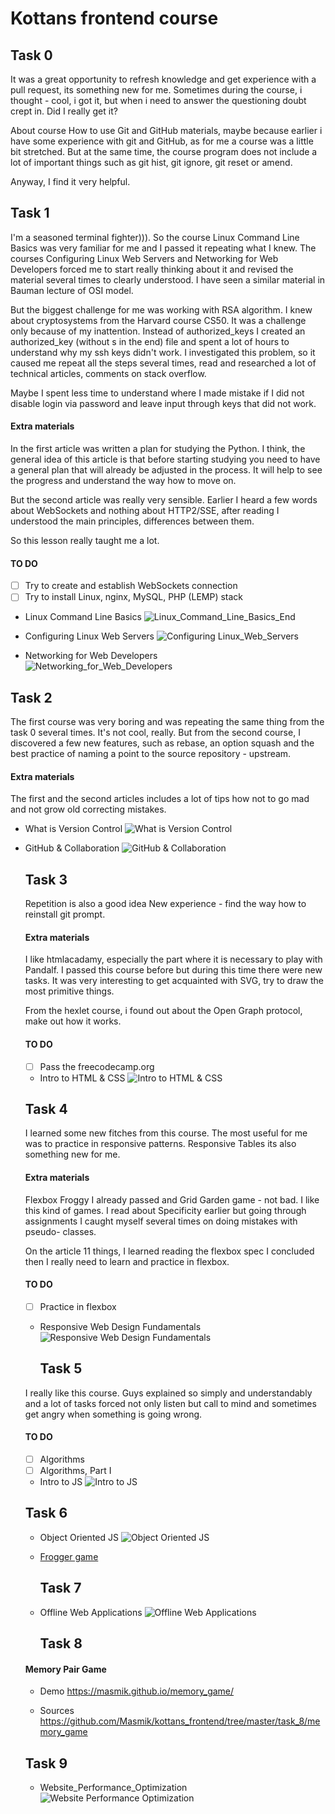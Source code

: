 # Kottans frontend course

 ## **Task 0**

It was a great opportunity to refresh knowledge and get experience with a pull request, its something new for me. 
Sometimes during the course, i thought - cool, i got it, but when i need to answer the questioning doubt crept in. Did I really get it?

About course How to use Git and GitHub materials, maybe because earlier i have some experience with git and GitHub, as for me a course was a little bit stretched.
But at the same time, the course program does not include a lot of important things such as git hist, git ignore, git reset or amend.


Anyway, I find it very helpful.


 ## **Task 1**
 
 
I'm a seasoned terminal fighter))). So the course Linux Command Line Basics was very familiar for me and I passed it repeating what I knew.
The courses Configuring Linux Web Servers and Networking for Web Developers forced me to start really thinking about it and revised the material several times to clearly understood.
I have seen a similar material in Bauman lecture of OSI model.

But the biggest challenge for me was working with RSA algorithm. I knew about cryptosystems from the Harvard course CS50. It was a challenge only because of my inattention. Instead of authorized_keys I created an authorized_key (without s in the end) file and spent a lot of hours to understand why my ssh keys didn't work. I investigated this problem, so it caused me repeat all the steps several times,  read and researched a lot of technical articles, comments on stack overflow. 

Maybe I spent less time to understand where I made mistake if I did not disable login via password and leave input through keys that did not work.

#### **Extra materials**

In the first article was written a plan for studying the Python. I think, the general idea of this article is that before starting studying you need to have a general plan that will already be adjusted in the process. It will help to see the progress and understand the way how to move on.

But the second article was really very sensible. Earlier I heard a few words about WebSockets and nothing about HTTP2/SSE, after reading I understood the main principles, differences between them. 

So this lesson really taught me a lot.


#### **TO DO**

- [ ] Try to create and establish WebSockets connection
- [ ] Try to install Linux, nginx, MySQL, PHP (LEMP) stack
 
- Linux Command Line Basics
![Linux_Command_Line_Basics_End](task_1/Linux_Command_Line_Basics_End.png?raw=true "Optional Title")

- Configuring Linux Web Servers
![Configuring Linux_Web_Servers](task_1/Configuring_Linux_Web_Servers.png?raw=true "Optional Title")
  
- Networking for Web Developers  
![Networking_for_Web_Developers](task_1/Networking_for_Web_Developers.png?raw=true "Optional Title")
  
  
 ## **Task 2**
 
The first course was very boring and was repeating the same thing from the task 0 several times. It's not cool, really.
But from the second course, I discovered a few new features, such as rebase, an option squash and the best practice of naming a point to the source repository - upstream.

#### **Extra materials**

The first and the second articles includes a lot of tips how not to go mad and not grow old correcting mistakes.

   
- What is Version Control
![What is Version Control](task_2/Version_Control.png?raw=true "Optional Title")
 
- GitHub & Collaboration
![GitHub & Collaboration](task_2/GitHub_Collaboration.png?raw=true "Optional Title")
  
  
  ## **Task 3**
  
  Repetition is also a good idea
  New experience - find the way how to reinstall git prompt.
  
  #### **Extra materials**
  
  I like htmlacadamy, especially the part where it is necessary to play with Pandalf. I passed this course before but during     this time there were new tasks. It was very interesting to get acquainted with SVG, try to draw the most primitive things.
  
  From the hexlet course, i found out about the Open Graph protocol, make out how it works.
  
  #### **TO DO**
  - [ ] Pass the freecodecamp.org
  
  * Intro to HTML & CSS
  ![Intro to HTML & CSS](task_3/Intro_to_HTML_CSS.png?raw=true "Optional Title")
  
  ## **Task 4**
  
  I learned some new fitches from this course.
  The most useful for me was to practice in responsive patterns.
  Responsive Tables its also something new for me.
  
    #### **Extra materials**
  
  Flexbox Froggy I already passed and Grid Garden game - not bad. I like this kind of games.
  I read about Specificity earlier but going through assignments I caught myself several times on doing mistakes with pseudo-   classes.
  
  On the article 11 things, I learned reading the flexbox spec I concluded then I really need to learn and practice in        flexbox.
  
    #### **TO DO**
   - [ ] Practice in flexbox
  
  - Responsive Web Design Fundamentals
  ![Responsive Web Design Fundamentals](task_4/Responsive_Web_Design_Fundamentals.png?raw=true "Optional Title")
  
  
    ## **Task 5**
    
   I really like this course. Guys explained so simply and understandably and a lot of tasks forced not only listen but call  to mind and sometimes get angry when something is going wrong.
   
    #### **TO DO**
    
   - [ ] Algorithms
   - [ ] Algorithms, Part I
    
  - Intro to JS
  ![Intro to JS](task_5/Intro_to_JS.png?raw=true "Optional Title")
  
   ## **Task 6**
   
   - Object Oriented JS
     ![Object Oriented JS](task_6/Object_Oriented_JS.png?raw=true "Optional Title")
     
   - [Frogger game](https://github.com/Masmik/frontend-nanodegree-arcade-game)
   
      ## **Task 7**
      
  - Offline Web Applications
  ![Offline Web Applications](task_7/Offline_Web_Applications.png?raw=true "Optional Title")
  
     ## **Task 8**
     
   #### **Memory Pair Game**
     
   - Demo https://masmik.github.io/memory_game/
     
   - Sources https://github.com/Masmik/kottans_frontend/tree/master/task_8/memory_game
   
    ## **Task 9**
    
   - Website_Performance_Optimization
    ![Website Performance Optimization](task_9/Website_Performance_Optimization.png?raw=true "Optional Title")
 
